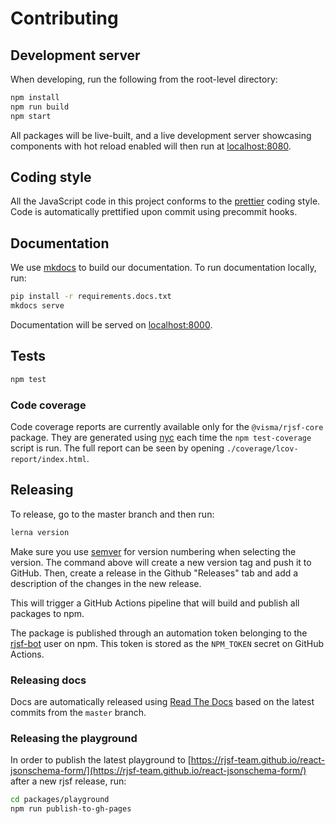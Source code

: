 # Contributing

## Development server

When developing, run the following from the root-level directory:

```bash
npm install
npm run build
npm start
```

All packages will be live-built, and a live development server showcasing components with hot reload enabled will then run at [localhost:8080](http://localhost:8080).

## Coding style

All the JavaScript code in this project conforms to the [prettier](https://github.com/prettier/prettier) coding style. Code is automatically prettified upon commit using precommit hooks.

## Documentation

We use [mkdocs](https://www.mkdocs.org/) to build our documentation. To run documentation locally, run:

```bash
pip install -r requirements.docs.txt
mkdocs serve
```

Documentation will be served on [localhost:8000](http://localhost:8000).

## Tests

```bash
npm test
```

### Code coverage

Code coverage reports are currently available only for the `@visma/rjsf-core` package. They are generated using [nyc](https://github.com/istanbuljs/nyc) each time the `npm test-coverage` script is run.
The full report can be seen by opening `./coverage/lcov-report/index.html`.


## Releasing

To release, go to the master branch and then run:

```bash
lerna version
```

Make sure you use [semver](https://semver.org/) for version numbering when selecting the version.
The command above will create a new version tag and push it to GitHub. Then, create a release in
the Github "Releases" tab and add a description of the changes in the new release.

This will trigger a GitHub Actions pipeline that will build and publish all packages to npm.

The package is published through an automation token belonging to the
[rjsf-bot](https://www.npmjs.com/~rjsf-bot) user on npm. This token
is stored as the `NPM_TOKEN` secret on GitHub Actions.

### Releasing docs

Docs are automatically released using [Read The Docs](https://readthedocs.org/) based on the latest commits from the `master` branch.

### Releasing the playground

In order to publish the latest playground to [https://rjsf-team.github.io/react-jsonschema-form/](https://rjsf-team.github.io/react-jsonschema-form/) after a new rjsf release, run:

```bash
cd packages/playground
npm run publish-to-gh-pages
```
